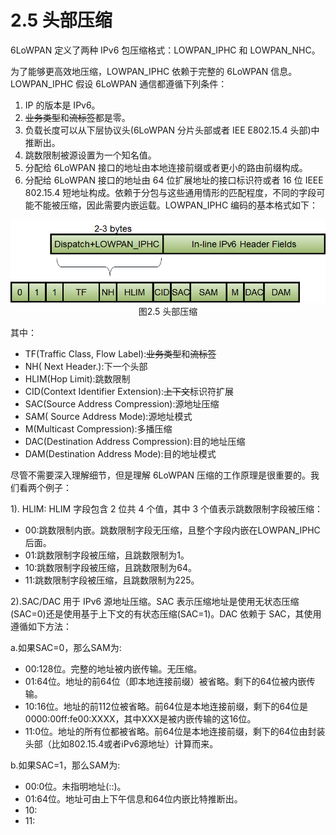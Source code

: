# 2.5 头部压缩
6LoWPAN 定义了两种 IPv6 包压缩格式：LOWPAN_IPHC 和 LOWPAN_NHC。

为了能够更高效地压缩，LOWPAN_IPHC 依赖于完整的 6LoWPAN 信息。LOWPAN_IPHC 假设 6LoWPAN 通信都遵循下列条件：
1. IP 的版本是 IPv6。
2. ~~业务类型~~和~~流标签~~都是零。
3. 负载长度可以从下层协议头(6LoWPAN 分片头部或者 IEE E802.15.4 头部)中推断出。
4. 跳数限制被源设置为一个知名值。
5. 分配给 6LoWPAN 接口的地址由本地连接前缀或者更小的路由前缀构成。
6. 分配给 6LoWPAN 接口的地址由 64 位扩展地址的接口标识符或者 16 位 IEEE 802.15.4 短地址构成。依赖于分包与这些通用情形的匹配程度，不同的字段可能不能被压缩，因此需要内嵌运载。LOWPAN_IPHC 编码的基本格式如下：

<center><img src="/images/iot_in_five_days/2/image005.png" /></center>
<center>图2.5 头部压缩</center>

其中：
* TF(Traffic Class, Flow Label):~~业务类型~~和~~流标签~~
* NH( Next Header.):下一个头部
* HLIM(Hop Limit):跳数限制
* CID(Context Identifier Extension):~~上下文~~标识符扩展
* SAC(Source Address Compression):源地址压缩
* SAM( Source Address Mode):源地址模式
* M(Multicast Compression):多播压缩
* DAC(Destination Address Compression):目的地址压缩
* DAM(Destination Address Mode):目的地址模式

尽管不需要深入理解细节，但是理解 6LoWPAN 压缩的工作原理是很重要的。我们看两个例子：

1). HLIM: HLIM 字段包含 2 位共 4 个值，其中 3 个值表示跳数限制字段被压缩：
* 00:跳数限制内嵌。跳数限制字段无压缩，且整个字段内嵌在LOWPAN_IPHC后面。
* 01:跳数限制字段被压缩，且跳数限制为1。
* 10:跳数限制字段被压缩，且跳数限制为64。
* 11:跳数限制字段被压缩，且跳数限制为225。

2).SAC/DAC 用于 IPv6 源地址压缩。SAC 表示压缩地址是使用无状态压缩(SAC=0)还是使用基于上下文的有状态压缩(SAC=1)。DAC 依赖于 SAC，其使用遵循如下方法：

a.如果SAC=0，那么SAM为:
* 00:128位。完整的地址被内嵌传输。无压缩。
* 01:64位。地址的前64位（即本地连接前缀）被省略。剩下的64位被内嵌传输。
* 10:16位。地址的前112位被省略。前64位是本地连接前缀，剩下的64位是 0000:00ff:fe00:XXXX，其中XXX是被内嵌传输的这16位。
* 11:0位。地址的所有位都被省略。前64位是本地连接前缀，剩下的64位由封装头部（比如802.15.4或者iPv6源地址）计算而来。

b.如果SAC=1，那么SAM为:
* 00:0位。未指明地址(::)。
* 01:64位。地址可由上下午信息和64位内嵌比特推断出。
* 10:
* 11:

